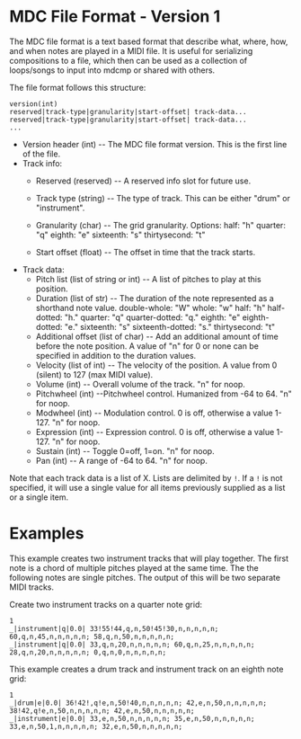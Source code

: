 # MDC File Format - Version 1

The MDC file format is a text based format that describe what, where, how, and when notes are played
in a MIDI file. It is useful for serializing compositions to a file, which then can be used as a
collection of loops/songs to input into mdcmp or shared with others.

The file format follows this structure:
```
version(int)
reserved|track-type|granularity|start-offset| track-data...
reserved|track-type|granularity|start-offset| track-data...
...
```

- Version header (int) -- The MDC file format version. This is the first line of the file.
- Track info:
    - Reserved (reserved) -- A reserved info slot for future use.
    - Track type (string) -- The type of track. This can be either "drum" or "instrument".
    - Granularity (char) -- The grid granularity. Options:
        half: "h"
        quarter: "q"
        eighth: "e"
        sixteenth: "s"
        thirtysecond: "t"

    - Start offset (float) -- The offset in time that the track starts.
- Track data:
    - Pitch list (list of string or int) -- A list of pitches to play at this position.
    - Duration (list of str) -- The duration of the note represented as a shorthand note value.
        double-whole: "W"
        whole: "w"
        half: "h"
        half-dotted: "h."
        quarter: "q"
        quarter-dotted: "q."
        eighth: "e"
        eighth-dotted: "e."
        sixteenth: "s"
        sixteenth-dotted: "s."
        thirtysecond: "t"
    - Additional offset (list of char) -- Add an additional amount of time before the note
      position. A value of "n" for 0 or none can be specified in addition to the duration values.
    - Velocity (list of int) -- The velocity of the position. A value from 0 (silent) to 127 (max MIDI
      value).
    - Volume (int) -- Overall volume of the track. "n" for noop.
    - Pitchwheel (int) --Pitchwheel control. Humanized from -64 to 64. "n" for noop.
    - Modwheel (int) -- Modulation control. 0 is off, otherwise a value 1-127. "n" for noop.
    - Expression (int) -- Expression control. 0 is off, otherwise a value 1-127. "n" for noop.
    - Sustain (int) -- Toggle 0=off, 1=on. "n" for noop.
    - Pan (int) -- A range of -64 to 64. "n" for noop.

Note that each track data is a list of X. Lists are delimited by `!`.  If a `!` is not specified,
it will use a single value for all items previously supplied as a list or a single item.

# Examples

This example creates two instrument tracks that will play together.  The first note is a chord of
multiple pitches played at the same time.  The the following notes are single pitches. The output
of this will be two separate MIDI tracks.

Create two instrument tracks on a quarter note grid:
```
1
_|instrument|q|0.0| 33!55!44,q,n,50!45!30,n,n,n,n,n; 60,q,n,45,n,n,n,n,n; 58,q,n,50,n,n,n,n,n;
_|instrument|q|0.0| 33,q,n,20,n,n,n,n,n; 60,q,n,25,n,n,n,n,n; 28,q,n,20,n,n,n,n,n; 0,q,n,0,n,n,n,n,n;
```


This example creates a drum track and instrument track on an eighth note grid:
```
1
_|drum|e|0.0| 36!42!,q!e,n,50!40,n,n,n,n,n; 42,e,n,50,n,n,n,n,n; 38!42,q!e,n,50,n,n,n,n,n; 42,e,n,50,n,n,n,n,n;
_|instrument|e|0.0| 33,e,n,50,n,n,n,n,n; 35,e,n,50,n,n,n,n,n; 33,e,n,50,1,n,n,n,n,n; 32,e,n,50,n,n,n,n,n;
```
